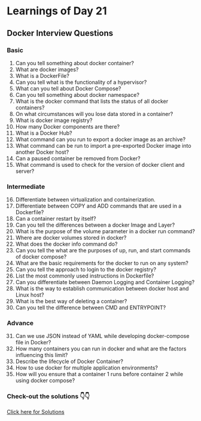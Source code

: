 # Learnings of Day 21

## Docker Interview Questions

### Basic

1.  Can you tell something about docker container?
2.  What are docker images?
3.  What is a DockerFile?
4.  Can you tell what is the functionality of a hypervisor?
5.  What can you tell about Docker Compose?
6.  Can you tell something about docker namespace?
7.  What is the docker command that lists the status of all docker containers?
8.  On what circumstances will you lose data stored in a container?
9.  What is docker image registry?
10.  How many Docker components are there?
11.  What is a Docker Hub?
12.  What command can you run to export a docker image as an archive?
13.  What command can be run to import a pre-exported Docker image into another Docker host?
14.  Can a paused container be removed from Docker?
15.  What command is used to check for the version of docker client and server?

### Intermediate

16.  Differentiate between virtualization and containerization.
17.  Differentiate between COPY and ADD commands that are used in a Dockerfile?
18.  Can a container restart by itself?
19.  Can you tell the differences between a docker Image and Layer?
20.  What is the purpose of the volume parameter in a docker run command?
21.  Where are docker volumes stored in docker?
22.  What does the docker info command do?
23.  Can you tell the what are the purposes of up, run, and start commands of docker compose?
24.  What are the basic requirements for the docker to run on any system?
25.  Can you tell the approach to login to the docker registry?
26.  List the most commonly used instructions in Dockerfile?
27.  Can you differentiate between Daemon Logging and Container Logging?
28.  What is the way to establish communication between docker host and Linux host?
29.  What is the best way of deleting a container?
30.  Can you tell the difference between CMD and ENTRYPOINT?

### Advance 
31.  Can we use JSON instead of YAML while developing docker-compose file in Docker?
32.  How many containers you can run in docker and what are the factors influencing this limit?
33.  Describe the lifecycle of Docker Container?
34.  How to use docker for multiple application environments?
35.  How will you ensure that a container 1 runs before container 2 while using docker compose?

### Check-out the solutions 👇👇
<a href="https://github.com/shyaamex/90DaysOfDevOpsJourney/blob/master/90DaysLearnings/day21/Solutions%20of%20Docker%20Interview%20Questions.pdf"> Click here for Solutions </a>

